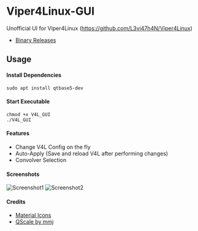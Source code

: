 # Viper4Linux-GUI
Unofficial UI for Viper4Linux (https://github.com/L3vi47h4N/Viper4Linux)

  * [Binary Releases](https://github.com/ThePBone/Viper4Linux-GUI/releases)
## Usage
#### Install Dependencies

```
sudo apt install qtbase5-dev
```
#### Start Executable
```
chmod +x V4L_GUI
./V4L_GUI
```
#### Features
  * Change V4L Config on the fly 
  * Auto-Apply (Save and reload V4L after performing changes)
  * Convolver Selection

#### Screenshots
![Screenshot1](https://github.com/ThePBone/Viper4Linux-GUI/blob/master/screenshots/tab1.png?raw=true)
![Screenshot2](https://github.com/ThePBone/Viper4Linux-GUI/blob/master/screenshots/tab3.png?raw=true)
#### Credits
  * [Material Icons](https://material.io/tools/icons/)
  * [QScale by mmj](https://www.linux-apps.com/content/show.php/QScale?content=148053)
 
